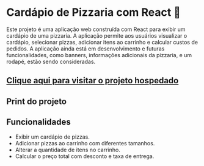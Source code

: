 # Cardápio de Pizzaria com React 🍕

Este projeto é uma aplicação web construída com React para exibir um cardápio de uma pizzaria. A aplicação permite aos usuários visualizar o cardápio, selecionar pizzas, adicionar itens ao carrinho e calcular custos de pedidos. A aplicação ainda está em desenvolvimento e futuras funcionalidades, como banners, informações adicionais da pizzaria, e um rodapé, estão sendo consideradas.

## [Clique aqui para visitar o projeto hospedado](https://projeto-react-cardapio-leonardo.netlify.app/)

## Print do projeto

## Funcionalidades

- Exibir um cardápio de pizzas.
- Adicionar pizzas ao carrinho com diferentes tamanhos.
- Alterar a quantidade de itens no carrinho.
- Calcular o preço total com desconto e taxa de entrega.


